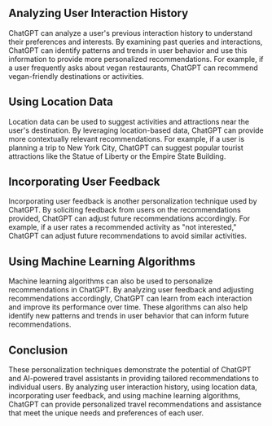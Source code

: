 
Analyzing User Interaction History
----------------------------------

ChatGPT can analyze a user's previous interaction history to understand their preferences and interests. By examining past queries and interactions, ChatGPT can identify patterns and trends in user behavior and use this information to provide more personalized recommendations. For example, if a user frequently asks about vegan restaurants, ChatGPT can recommend vegan-friendly destinations or activities.

Using Location Data
-------------------

Location data can be used to suggest activities and attractions near the user's destination. By leveraging location-based data, ChatGPT can provide more contextually relevant recommendations. For example, if a user is planning a trip to New York City, ChatGPT can suggest popular tourist attractions like the Statue of Liberty or the Empire State Building.

Incorporating User Feedback
---------------------------

Incorporating user feedback is another personalization technique used by ChatGPT. By soliciting feedback from users on the recommendations provided, ChatGPT can adjust future recommendations accordingly. For example, if a user rates a recommended activity as "not interested," ChatGPT can adjust future recommendations to avoid similar activities.

Using Machine Learning Algorithms
---------------------------------

Machine learning algorithms can also be used to personalize recommendations in ChatGPT. By analyzing user feedback and adjusting recommendations accordingly, ChatGPT can learn from each interaction and improve its performance over time. These algorithms can also help identify new patterns and trends in user behavior that can inform future recommendations.

Conclusion
----------

These personalization techniques demonstrate the potential of ChatGPT and AI-powered travel assistants in providing tailored recommendations to individual users. By analyzing user interaction history, using location data, incorporating user feedback, and using machine learning algorithms, ChatGPT can provide personalized travel recommendations and assistance that meet the unique needs and preferences of each user.
